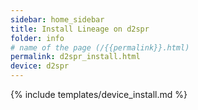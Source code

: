 ```yaml
---
sidebar: home_sidebar
title: Install Lineage on d2spr
folder: info
# name of the page (/{{permalink}}.html)
permalink: d2spr_install.html
device: d2spr
---
```

{% include templates/device_install.md %}
